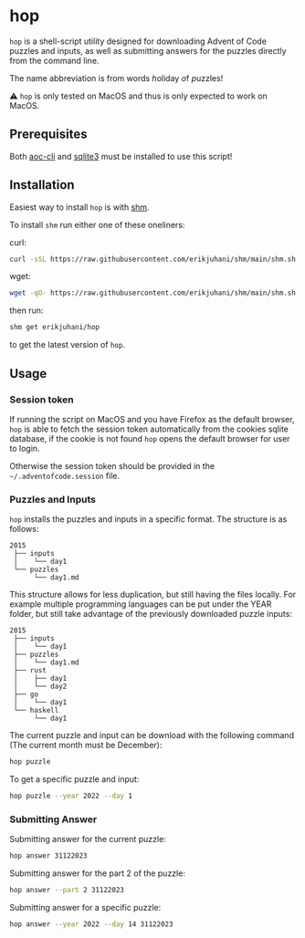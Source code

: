# hop

`hop` is a shell-script utility designed for downloading Advent of Code puzzles
and inputs, as well as submitting answers for the puzzles directly from the
command line.

The name abbreviation is from words *h*oliday *o*f *p*uzzles!

⚠️ `hop` is only tested on MacOS and thus is only expected to work on MacOS.

## Prerequisites

Both [aoc-cli](https://github.com/scarvalhojr/aoc-cli/blob/main/aoc-client) and [sqlite3](https://formulae.brew.sh/formula/sqlite) must be installed to use this script!

## Installation

Easiest way to install `hop` is with [shm](https://github.com/erikjuhani/shm).

To install `shm` run either one of these oneliners:

curl:

```sh
curl -sSL https://raw.githubusercontent.com/erikjuhani/shm/main/shm.sh | sh
```

wget:

```sh
wget -qO- https://raw.githubusercontent.com/erikjuhani/shm/main/shm.sh | sh
```

then run:

```sh
shm get erikjuhani/hop
```

to get the latest version of `hop`.


## Usage

### Session token

If running the script on MacOS and you have Firefox as the default browser,
`hop` is able to fetch the session token automatically from the cookies sqlite
database, if the cookie is not found `hop` opens the default browser for user
to login.

Otherwise the session token should be provided in the `~/.adventofcode.session`
file.

### Puzzles and Inputs

`hop` installs the puzzles and inputs in a specific format. The structure is as follows:

```
2015
 ├── inputs
 │    └── day1
 └── puzzles
      └── day1.md
```

This structure allows for less duplication, but still having the files locally.
For example multiple programming languages can be put under the YEAR folder,
but still take advantage of the previously downloaded puzzle inputs:

```
2015
 ├── inputs
 │    └── day1
 ├── puzzles
 │    └── day1.md
 ├── rust
 │    ├── day1
 │    └── day2
 ├── go
 │    └── day1
 └── haskell
      └── day1
```

The current puzzle and input can be download with the following command (The current month must be December):

```sh
hop puzzle
```

To get a specific puzzle and input:

```sh
hop puzzle --year 2022 --day 1
```

### Submitting Answer

Submitting answer for the current puzzle:

```sh
hop answer 31122023
```

Submitting answer for the part 2 of the puzzle:

```sh
hop answer --part 2 31122023
```

Submitting answer for a specific puzzle:

```sh
hop answer --year 2022 --day 14 31122023
```

